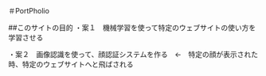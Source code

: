 ＃PortPholio

##このサイトの目的
・案１　機械学習を使って特定のウェブサイトの使い方を学習させる

・案２　画像認識を使って、顔認証システムを作る　←　特定の顔が表示された時、特定のウェブサイトへと飛ばされる

